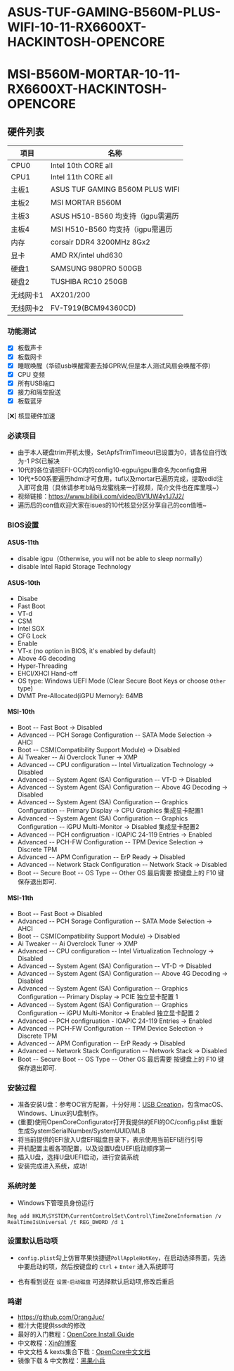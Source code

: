 # ASUS-TUF-GAMING-B560M-PLUS-WIFI-10-11-RX6600XT-HACKINTOSH-OPENCORE
# MSI-B560M-MORTAR-10-11-RX6600XT-HACKINTOSH-OPENCORE

## 硬件列表

|项目|名称
|-|-
|CPU0|Intel 10th CORE all
|CPU1|Intel 11th CORE all
|主板1|ASUS TUF GAMING B560M PLUS WIFI
|主板2|MSI MORTAR B560M
|主板3|ASUS H510-B560 均支持（igpu需遍历
|主板4|MSI H510-B560 均支持（igpu需遍历
|内存|corsair DDR4 3200MHz 8Gx2
|显卡|AMD RX/intel uhd630
|硬盘1|SAMSUNG 980PRO 500GB
|硬盘2|TUSHIBA RC10 250GB
|无线网卡1|AX201/200
|无线网卡2|FV-T919(BCM94360CD)

### 功能测试

- [x] 板载声卡
- [x] 板载网卡
- [x] 睡眠唤醒（华硕usb唤醒需要去掉GPRW,但是本人测试风扇会唤醒不停）
- [x] CPU 变频
- [x] 所有USB端口
- [x] 接力和隔空投送
- [x] 板载蓝牙

[❌] 核显硬件加速

### 必读项目
- 由于本人硬盘trim开机太慢，SetApfsTrimTimeout已设置为0，请各位自行改为-1 PS(已解决
- 10代的各位请把EFI-OC内的config10-egpu/igpu重命名为config食用
- 10代+500系要遍历hdmi才可食用，tuf以及mortar已遍历完成，提取edid注入即可食用（具体请参考b站乌龙蜜桃来一打视频，简介文件也在库里哦~）
- 视频链接：https://www.bilibili.com/video/BV1UW4y1J7J2/
- 遍历后的con值欢迎大家在isues的10代核显分区分享自己的con值哦~

### BIOS设置
#### ASUS-11th

- disable igpu（Otherwise, you will not be able to sleep normally）
- disable Intel Rapid Storage Technology

#### ASUS-10th
- Disabe
- Fast Boot
- VT-d
- CSM
- Intel SGX
- CFG Lock
- Enable
- VT-x (no option in BIOS, it's enabled by default)
- Above 4G decoding
- Hyper-Threading
- EHCI/XHCI Hand-off
- OS type: Windows UEFI Mode (Clear Secure Boot Keys or choose `Other` type)
- DVMT Pre-Allocated(iGPU Memory): 64MB

#### MSI-10th

- Boot -- Fast Boot -> Disabled
- Advanced -- PCH Sorage Configuration -- SATA Mode Selection -> AHCI
- Boot -- CSM(Compatibility Support Module) -> Disabled
- Ai Tweaker -- Ai Overclock Tuner -> XMP
- Advanced -- CPU configuration -- Intel Virtualization Technology -> Disabled
- Advanced -- System Agent (SA) Configuration -- VT-D -> Disabled
- Advanced -- System Agent (SA) Configuration -- Above 4G Decoding -> Disabled
- Advanced -- System Agent (SA) Configuration -- Graphics Configuration -- Primary Display -> CPU Graphics 集成显卡配置1
- Advanced -- System Agent (SA) Configuration -- Graphics Configuration -- iGPU Multi-Monitor -> Disabled 集成显卡配置2
- Advanced -- PCH configruation - IOAPIC 24-119 Entries -> Enabled
- Advanced -- PCH-FW Configuration -- TPM Device Selection -> Discrete TPM
- Advanced -- APM Configuration -- ErP Ready -> Disabled
- Advanced -- Network Stack Configuration -- Network Stack -> Disabled
- Boot -- Secure Boot -- OS Type -- Other OS
最后需要 按键盘上的 F10 键保存退出即可.

#### MSI-11th

- Boot -- Fast Boot -> Disabled
- Advanced -- PCH Sorage Configuration -- SATA Mode Selection -> AHCI
- Boot -- CSM(Compatibility Support Module) -> Disabled
- Ai Tweaker -- Ai Overclock Tuner -> XMP
- Advanced -- CPU configuration -- Intel Virtualization Technology -> Disabled
- Advanced -- System Agent (SA) Configuration -- VT-D -> Disabled
- Advanced -- System Agent (SA) Configuration -- Above 4G Decoding -> Disabled
- Advanced -- System Agent (SA) Configuration -- Graphics Configuration -- Primary Display -> PCIE 独立显卡配置 1
- Advanced -- System Agent (SA) Configuration -- Graphics Configuration -- iGPU Multi-Monitor -> Enabled 独立显卡配置 2
- Advanced -- PCH configruation - IOAPIC 24-119 Entries -> Enabled
- Advanced -- PCH-FW Configuration -- TPM Device Selection -> Discrete TPM
- Advanced -- APM Configuration -- ErP Ready -> Disabled
- Advanced -- Network Stack Configuration -- Network Stack -> Disabled
- Boot -- Secure Boot -- OS Type -- Other OS
最后需要 按键盘上的 F10 键保存退出即可.
### 安装过程
- 准备安装U盘：参考OC官方配置，十分好用：[USB Creation](https://dortania.github.io/OpenCore-Install-Guide/installer-guide/mac-install.html#setting-up-opencore-s-efi-environment)，包含macOS、Windows、Linux的U盘制作。
- (重要)使用OpenCoreConfigurator打开我提供的EFI的OC/config.plist 重新生成SystemSerialNumber/SystemUUID/MLB
- 将当前提供的EFI放入U盘EFI磁盘目录下，表示使用当前EFI进行引导
- 开机配置主板各项配置，以及设置U盘UEFI启动顺序第一
- 插入U盘，选择U盘UEFI启动，进行安装系统
- 安装完成进入系统，成功!

### 系统时差

- Windows下管理员身份运行

```
Reg add HKLM\SYSTEM\CurrentControlSet\Control\TimeZoneInformation /v RealTimeIsUniversal /t REG_DWORD /d 1
```

### 设置默认启动项

- `config.plist`勾上仿冒苹果快捷键`PollAppleHotKey`，在启动选择界面，先选中要启动的项，然后按键盘的 `Ctrl` + `Enter` 进入系统即可

- 也有看到说在 `设置`-`启动磁盘` 可选择默认启动项,修改后重启

### 鸣谢
- https://github.com/OrangJuc/
- 橙汁大佬提供ssdt的修改
- 最好的入门教程：[OpenCore Install Guide](https://dortania.github.io/OpenCore-Install-Guide/)
- 中文教程：[Xjn的博客](https://blog.xjn819.com/post/opencore-guide.html)
- 中文文档 & kexts集合下载：[OpenCore中文文档](https://oc.skk.moe/)
- 镜像下载 & 中文教程：[黑果小兵](http://blog.daliansky.net)
